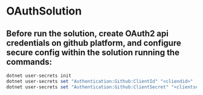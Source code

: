 # OAuthSolution


## Before run the solution, create OAuth2 api credentials on github platform, and configure secure config within the solution running the commands:
```powershell
dotnet user-secrets init
dotnet user-secrets set "Authentication:Github:ClientId" "<cliendid>"
dotnet user-secrets set "Authentication:Github:ClientSecret" "<clientsecret>"
```
